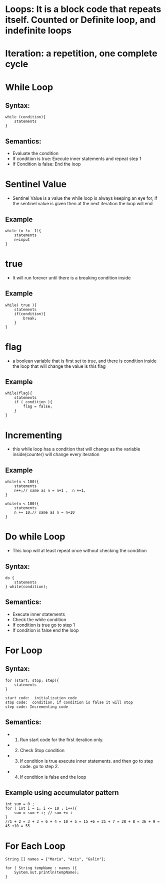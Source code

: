 # Loops: It is a block code that repeats itself. Counted or Definite loop, and indefinite loops
# Iteration: a repetition, one complete cycle
# While Loop
## Syntax:
	while (condition){
		statements
	}
## Semantics:
-	Evaluate the condition
-	If condition is true: Execute inner statements and repeat step 1
-	If Condition is false: End the loop

# Sentinel Value
- 	Sentinel Value is a value the while loop is always keeping an eye for, if the sentinel value is given then at the next iteration the loop will end

## Example
	while (n != -1){
		statements
		n=input
	}

# true
-	It will run forever until there is a breaking condition inside

## Example
	while( true ){
		statements
		if(condition){
			break;
		}
	}
# flag
- 	 a boolean variable  that is first set to true, and there is condition inside the loop that will change the value is this flag

## Example
	while(flag){
		statements
		if ( condition ){
			flag = false;
		}
	}
# Incrementing
-	this while loop has a condition that will change as the variable inside(counter) will change every iteration
 
## Example
 
	while(n < 100){
		statements
		n++;// same as n = n+1 ,  n +=1, 
	}

	while(n < 100){
		statements
		n += 10;// same as n = n+10 
	}
	

# Do while Loop
- This loop will at least repeat once without checking the condition

## Syntax:
	do {
		statements
	} while(condition);

## Semantics:
- 	Execute inner statements
- 	Check the while condition
-	If condition is true go to step 1
-	If condition is false end the loop

# For Loop
## Syntax:
	for (start; stop; step){
		statements
	} 
	
	start code:  initialization code
	stop code:  condition, if condition is false it will stop 
	step code: Incrementing code
## Semantics:
- 1.	Run start code for the first iteration only.
- 2. 	Check Stop condition
- 3. 	If condition is true execute inner statements. and then go to step code. go to step 2.
- 4.	If condition is false end the loop

## Example using accumulator pattern
	int sum = 0 ; 
	for ( int i = 1; i <= 10 ; i++){
		sum = sum + i; // sum += i
	}
	//1 + 2 = 3 + 3 = 6 + 4 = 10 + 5 = 15 +6 = 21 + 7 = 28 + 8 = 36 + 9 = 45 +10 = 55
# For Each Loop
	String [] names = {"Maria", "Azis", "Galin"};
	
	for ( String tempName : names ){
		System.out.println(tempName);
	}
	